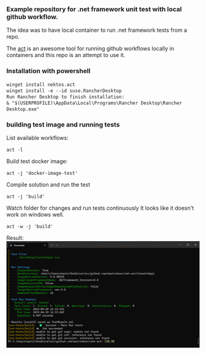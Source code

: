 ### Example repository for .net framework unit test with local github workflow.

The idea was to have local container to run .net framework tests from a repo.

The [act](https://github.com/nektos/act) is an awesome tool for running github workflows locally in containers and this repo is an attempt to use it.
 
### Installation with powershell
```
winget install nektos.act
winget install -e --id suse.RancherDesktop
Run Rancher Desktop to finish installation:
& "$(USERPROFILE)\AppData\Local\Programs\Rancher Desktop\Rancher Desktop.exe"
```

### building test image and running tests

List available workflows:
```
act -l
```

Build test docker image:
```
act -j 'docker-image-test'
```


Compile solution and run the test
```
act -j 'build'
```

Watch folder for changes and run tests continuously
It looks like it doesn't work on windows well.

```
act -w -j 'build'
```

Result:
<img src='assets/result.png'>
